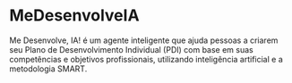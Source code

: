 # MeDesenvolveIA
Me Desenvolve, IA! é um agente inteligente que ajuda pessoas a criarem seu Plano de Desenvolvimento Individual (PDI) com base em suas competências e objetivos profissionais, utilizando inteligência artificial e a metodologia SMART.
